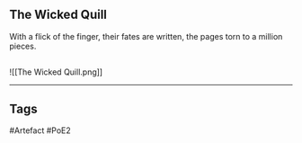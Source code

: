 ## The Wicked Quill
With a flick of the finger, their fates are written,
the pages torn to a million pieces.
##
![[The Wicked Quill.png]]

---
## Tags
#Artefact
#PoE2